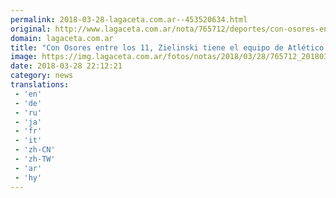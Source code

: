 ```yaml
---
permalink: 2018-03-28-lagaceta.com.ar--453520634.html
original: http://www.lagaceta.com.ar/nota/765712/deportes/con-osores-entre-11-zielinski-tiene-equipo-atletico-visitara-independiente.html
domain: lagaceta.com.ar
title: "Con Osores entre los 11, Zielinski tiene el equipo de Atlético que visitará a Independiente"
image: https://img.lagaceta.com.ar/fotos/notas/2018/03/28/765712_20180328190003.jpg
date: 2018-03-28 22:12:21
category: news
translations: 
 - 'en'
 - 'de'
 - 'ru'
 - 'ja'
 - 'fr'
 - 'it'
 - 'zh-CN'
 - 'zh-TW'
 - 'ar'
 - 'hy'
---
```


